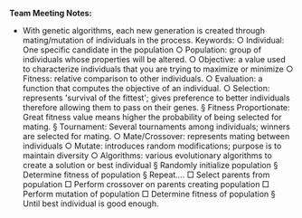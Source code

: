 **Team Meeting Notes:**
* With genetic algorithms, each new generation is created through mating/mutation of individuals in the process.
Keywords:
		○ Individual: One specific candidate in the population
		○ Population: group of individuals whose properties will be altered.
		○ Objective: a value used to characterize individuals that you are trying to maximize or minimize
		○ Fitness:  relative comparison to other individuals.
		○ Evaluation: a function that computes the objective of an individual. 
		○ Selection: represents 'survival of the fittest'; gives preference to better individuals therefore allowing them to pass on their genes.
			§ Fitness Proportionate: Great fitness value means higher the probability of being selected for mating.
			§ Tournament: Several tournaments among individuals; winners are selected for mating.
		○ Mate/Crossover: represents mating between individuals
		○ Mutate: introduces random modifications; purpose is to maintain diversity
		○ Algorithms: various evolutionary algorithms to create a solution or best individual
			§ Randomly initialize population
			§ Determine fitness of population
			§ Repeat….
				□ Select parents from population
				□ Perform crossover on parents creating population
				□ Perform mutation of population
				□ Determine fitness of population
			§ Until best individual is good enough.


